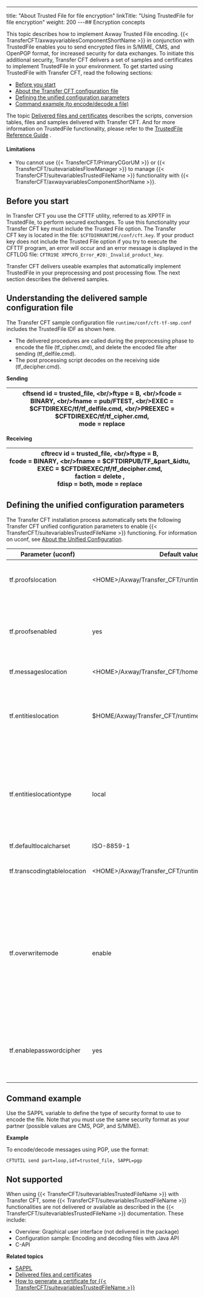 ---
title: "About Trusted File for file encryption"
linkTitle: "Using TrustedFile for file encryption"
weight: 200
---## Encryption concepts

This topic describes how to implement Axway Trusted File encoding. {{< TransferCFT/axwayvariablesComponentShortName  >}} in conjunction with TrustedFile enables you to send encrypted files in S/MIME, CMS, and OpenPGP format, for increased security for data exchanges. To initiate this additional security, Transfer CFT delivers a set of samples and certificates to implement TrustedFile in your environment. To get started using TrustedFile with Transfer CFT, read the following sections:

* [Before you start](#Before)
* [About the Transfer CFT configuration file](#Transfer)
* [Defining the unified configuration parameters](#Defining)
* [Command example (to encode/decode a file)](#Command)

The topic [Delivered files and certificates](tf_delivered_files_certficates) describes the scripts, conversion tables, files and samples delivered with Transfer CFT. And for more information on TrustedFile functionality, please refer to the [TrustedFile Reference Guide]() .

#### Limitations

* You cannot use {{< TransferCFT/PrimaryCGorUM >}} or {{< TransferCFT/suitevariablesFlowManager >}} to manage {{< TransferCFT/suitevariablesTrustedFileName >}} functionality with {{< TransferCFT/axwayvariablesComponentShortName >}}.

<span id="Before"></span>

## Before you start

In Transfer CFT you use the CFTTF utility, referred to as XPPTF in TrustedFile, to perform secured exchanges. To use this functionality your Transfer CFT key must include the Trusted File option. The Transfer CFT key is located in the file: `$CFTDIRRUNTIME/conf/cft.key`. If your product key does not include the Trusted File option if you try to execute the CFTTF program, an error will occur and an error message is displayed in the CFTLOG file: `CFTR19E XPPCFG_Error_#20:_Invalid_product_key`.

Transfer CFT delivers useable examples that automatically implement TrustedFile in your preprocessing and post processing flow. The next section describes the delivered samples.

<span id="Transfer"></span>

## Understanding the delivered sample configuration file

The Transfer CFT sample configuration file `runtime/conf/cft-tf-smp.conf` includes the TrustedFile IDF as shown here.

* The delivered procedures are called during the preprocessing phase to encode the file (tf_cipher.cmd), and delete the encoded file after sending (tf_delfile.cmd).
* The post processing script decodes on the receiving side (tf_decipher.cmd).

****Sending****


| cftsend id = trusted_file, &lt;br/&gt;ftype = B, &lt;br/&gt;fcode = BINARY, &lt;br/&gt;fname = pub/FTEST, &lt;br/&gt;EXEC = $CFTDIREXEC/tf/tf_delfile.cmd, &lt;br/&gt;PREEXEC = $CFTDIREXEC/tf/tf_cipher.cmd,<br /> mode = replace  |
| --- |


****Receiving****


| cftrecv id = trusted_file, &lt;br/&gt;ftype = B,<br /> fcode = BINARY, &lt;br/&gt;fname = $CFTDIRPUB/TF_&amp;part_&amp;idtu,<br /> EXEC = $CFTDIREXEC/tf/tf_decipher.cmd,<br /> faction = delete ,<br /> fdisp = both, mode = replace  |
| --- |


<span id="Defining"></span>

## Defining the unified configuration parameters

The Transfer CFT installation process automatically sets the following Transfer CFT unified configuration parameters to enable {{< TransferCFT/suitevariablesTrustedFileName  >}} functioning. For information on uconf, see [About the Unified Configuration](../../admin_intro/uconf).


| Parameter (uconf)  | Default values  | Description  |
| --- | --- | --- |
| tf.proofslocation  | &lt;HOME&gt;/Axway/Transfer_CFT/runtime/data/tf  | References the absolute path to the directory that the product uses to generate proofs  |
| tf.proofsenabled  | yes  | Indicates whether proofs are enabled or not. This field takes the value yes or no (yes by default). If the value is set to no, the generation of proofs is deactivated  |
| tf.messageslocation  | &lt;HOME&gt;/Axway/Transfer_CFT/home/distrib/tf/english  | Transfer CFT runtime directory  |
| tf.entitieslocation  | $HOME/Axway/Transfer_CFT/runtime/conf/tf/entities.xml  | Indicates the TrustedFile configuration path.<br/> If the ****tf.entitieslocationtype**** is:<br/> • Local: Points locally to the entities.xml file by default |
| tf.entitieslocationtype  | local  | Defines the type of TrustedFile configuration. The configuration path is defined in ****tf.entitieslocation****.<br/> • Local: Indicates that Trusted File is configured in standalone mode (locally) |
| tf.defaultlocalcharset  | ISO-8859-1  | Default character set for the platform  |
| tf.transcodingtablelocation  | &lt;HOME&gt;/Axway/Transfer_CFT/runtime/conf/tf/transcoding.tbl  | Absolute path to the character set conversion reference table  |
| tf.overwritemode  | enable  | Defines how Axway TrustedFile behaves when it must open an existing plain file, acknowledgement or envelope in write mode. If this element is set to the value yes or enable, Axway TrustedFile overwrites the existing output files. Otherwise, it does not open the files and interrupts the current operation with an error message. Its default value is enable  |
| tf.enablepasswordcipher  | yes  | Indicates that entities passphrases, either in the entities definition file (entities.xml) or in the operation description file, are stored in a ciphered format.  |


<span id="Command"></span>

## Command example

Use the SAPPL variable to define the type of security format to use to encode the file. Note that you must
use the same security format as your partner (possible values are CMS, PGP, and S/MIME).

****Example****

To encode/decode messages using PGP, use the format:

```
CFTUTIL send part=loop,idf=trusted_file, SAPPL=pgp
```

## Not supported

When using {{< TransferCFT/suitevariablesTrustedFileName  >}} with Transfer CFT, some {{< TransferCFT/suitevariablesTrustedFileName  >}} functionalities are not delivered or available as described in the {{< TransferCFT/suitevariablesTrustedFileName  >}} documentation. These include:

* Overview: Graphical user interface (not delivered in the package)
* Configuration sample: Encoding and decoding files with Java API
* C-API

****Related topics****

* [SAPPL](../../c_intro_userinterfaces/command_summary/parameter_intro/sappl)
* [Delivered files and certificates](tf_delivered_files_certficates)
* [How to generate a certificate for {{< TransferCFT/suitevariablesTrustedFileName >}}](tf_generate_cert)
